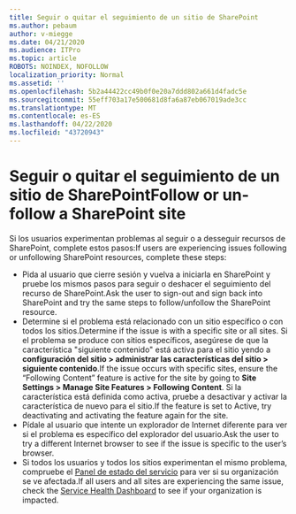 ```yaml
---
title: Seguir o quitar el seguimiento de un sitio de SharePoint
ms.author: pebaum
author: v-miegge
ms.date: 04/21/2020
ms.audience: ITPro
ms.topic: article
ROBOTS: NOINDEX, NOFOLLOW
localization_priority: Normal
ms.assetid: ''
ms.openlocfilehash: 5b2a44422cc49b0f0e20a7ddd802a661d4fadc5e
ms.sourcegitcommit: 55eff703a17e500681d8fa6a87eb067019ade3cc
ms.translationtype: MT
ms.contentlocale: es-ES
ms.lasthandoff: 04/22/2020
ms.locfileid: "43720943"
---
```

# <a name="follow-or-un-follow-a-sharepoint-site"></a><span data-ttu-id="32192-102">Seguir o quitar el seguimiento de un sitio de SharePoint</span><span class="sxs-lookup"><span data-stu-id="32192-102">Follow or un-follow a SharePoint site</span></span>

<span data-ttu-id="32192-103">Si los usuarios experimentan problemas al seguir o a desseguir recursos de SharePoint, complete estos pasos:</span><span class="sxs-lookup"><span data-stu-id="32192-103">If users are experiencing issues following or unfollowing SharePoint resources, complete these steps:</span></span>

* <span data-ttu-id="32192-104">Pida al usuario que cierre sesión y vuelva a iniciarla en SharePoint y pruebe los mismos pasos para seguir o deshacer el seguimiento del recurso de SharePoint.</span><span class="sxs-lookup"><span data-stu-id="32192-104">Ask the user to sign-out and sign back into SharePoint and try the same steps to follow/unfollow the SharePoint resource.</span></span>
* <span data-ttu-id="32192-105">Determine si el problema está relacionado con un sitio específico o con todos los sitios.</span><span class="sxs-lookup"><span data-stu-id="32192-105">Determine if the issue is with a specific site or all sites.</span></span> <span data-ttu-id="32192-106">Si el problema se produce con sitios específicos, asegúrese de que la característica "siguiente contenido" está activa para el sitio yendo a **configuración del sitio > administrar las características del sitio > siguiente contenido**.</span><span class="sxs-lookup"><span data-stu-id="32192-106">If the issue occurs with specific sites, ensure the “Following Content” feature is active for the site by going to **Site Settings > Manage Site Features > Following Content**.</span></span> <span data-ttu-id="32192-107">Si la característica está definida como activa, pruebe a desactivar y activar la característica de nuevo para el sitio.</span><span class="sxs-lookup"><span data-stu-id="32192-107">If the feature is set to Active, try deactivating and activating the feature again for the site.</span></span>
* <span data-ttu-id="32192-108">Pídale al usuario que intente un explorador de Internet diferente para ver si el problema es específico del explorador del usuario.</span><span class="sxs-lookup"><span data-stu-id="32192-108">Ask the user to try a different Internet browser to see if the issue is specific to the user’s browser.</span></span>
* <span data-ttu-id="32192-109">Si todos los usuarios y todos los sitios experimentan el mismo problema, compruebe el [Panel de estado del servicio](https://admin.microsoft.com/AdminPortal/Home#/servicehealth) para ver si su organización se ve afectada.</span><span class="sxs-lookup"><span data-stu-id="32192-109">If all users and all sites are experiencing the same issue, check the [Service Health Dashboard](https://admin.microsoft.com/AdminPortal/Home#/servicehealth) to see if your organization is impacted.</span></span>
